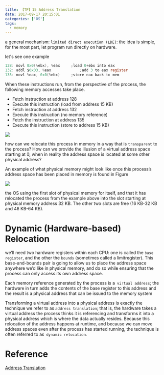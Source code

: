 ```yaml
---
title: 【TP】15 Address Translation
date: 2017-09-17 20:15:01
categories: ['OS']
tags:
  - memory
---
```


a general mechanism: `limited direct execution (LDE)`:
the idea is simple, for the most part, let program run directly on hardware.

let's see one example
```c
128: movl 0x0(%ebx), %eax     ;load 0+ebx into eax
132: addl $0x03, %eax             ;add 3 to eax register
135: movl %eax, 0x0(%ebx)     ;store eax back to mem
```
When these instructions run, from the perspective of the process, the following memory accesses take place.
- Fetch instruction at address 128
- Execute this instruction (load from address 15 KB)
- Fetch instruction at address 132
- Execute this instruction (no memory reference)
- Fetch the instruction at address 135
- Execute this instruction (store to address 15 KB)


![][1]

how can we relocate this process in memory in a way that is `transparent` to the process? How can we provide the illusion of a virtual address space starting at 0, when in reality the address space is located at some other physical address?

An example of what physical memory might look like once this process’s address space has been placed in memory is found in Figure

![][2]

the OS using the first slot of physical memory for itself, and that it has relocated the process from the example above into the slot starting at physical memory address 32 KB. The other two slots are free (16 KB-32 KB and 48 KB-64 KB).

# Dynamic (Hardware-based) Relocation
we’ll need two hardware registers within each CPU: one is called the `base register`, and the other the `bounds` (sometimes called a limitregister). This base-and-bounds pair is going to allow us to place the address space anywhere we’d like in physical memory, and do so while ensuring that the process can only access its own address space.

Each memory reference generated by the process is a` virtual address`; the hardware in turn adds the contents of the base register to this address and the result is a physical address that can be issued to the memory system

Transforming a virtual address into a physical address is exactly the technique we refer to as `address translation`; that is, the hardware takes a virtual address the process thinks it is referencing and transforms it into a physical address which is where the data actually resides. Because this relocation of the address happens at runtime, and because we can move address spaces even after the process has started running, the technique is often referred to as` dynamic relocation.`

[1]: Selection_001.png
[2]: Selection_002.png

# Reference
[Address Translation](http://pages.cs.wisc.edu/~remzi/OSTEP/vm-mechanism.pdf)

